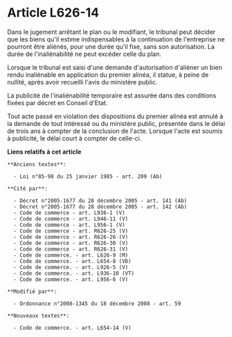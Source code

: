 # Article L626-14

Dans le jugement arrêtant le plan ou le modifiant, le tribunal peut décider que les biens qu'il estime indispensables à la
continuation de l'entreprise ne pourront être aliénés, pour une durée qu'il fixe, sans son autorisation. La durée de
l'inaliénabilité ne peut excéder celle du plan.

Lorsque le tribunal est saisi d'une demande d'autorisation d'aliéner un bien rendu inaliénable en application du premier
alinéa, il statue, à peine de nullité, après avoir recueilli l'avis du ministère public. 

La publicité de l'inaliénabilité temporaire est assurée dans des conditions fixées par décret en Conseil d'Etat.

Tout acte passé en violation des dispositions du premier alinéa est annulé à la demande de tout intéressé ou du ministère
public, présentée dans le délai de trois ans à compter de la conclusion de l'acte. Lorsque l'acte est soumis à publicité, le
délai court à compter de celle-ci.

**Liens relatifs à cet article**

	**Anciens textes**:

	  - Loi n°85-98 du 25 janvier 1985 - art. 209 (Ab)

	**Cité par**:

	  - Décret n°2005-1677 du 28 décembre 2005 - art. 141 (Ab)
	  - Décret n°2005-1677 du 28 décembre 2005 - art. 142 (Ab)
	  - Code de commerce - art. L936-1 (V)
	  - Code de commerce - art. L946-11 (V)
	  - Code de commerce - art. L956-1 (V)
	  - Code de commerce - art. R626-25 (V)
	  - Code de commerce - art. R626-26 (V)
	  - Code de commerce - art. R626-30 (V)
	  - Code de commerce - art. R626-31 (V)
	  - Code de commerce. - art. L626-9 (M)
	  - Code de commerce. - art. L654-8 (VD)
	  - Code de commerce. - art. L926-5 (V)
	  - Code de commerce. - art. L936-10 (VT)
	  - Code de commerce. - art. L956-6 (V)

	**Modifié par**:

	  - Ordonnance n°2008-1345 du 18 décembre 2008 - art. 59

	**Nouveaux textes**:

	  - Code de commerce. - art. L654-14 (V)
